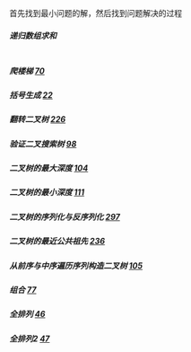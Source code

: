 首先找到最小问题的解，然后找到问题解决的过程

##### 递归数组求和
```go

```

##### 爬楼梯 [70](https://leetcode-cn.com/problems/climbing-stairs/)


##### 括号生成 [22](https://leetcode-cn.com/problems/generate-parentheses/)


##### 翻转二叉树 [226](https://leetcode-cn.com/problems/invert-binary-tree/description/)

##### 验证二叉搜索树 [98](https://leetcode-cn.com/problems/validate-binary-search-tree/)

##### 二叉树的最大深度 [104](https://leetcode-cn.com/problems/maximum-depth-of-binary-tree/)


##### 二叉树的最小深度 [111](https://leetcode-cn.com/problems/minimum-depth-of-binary-tree/)

##### 二叉树的序列化与反序列化 [297](https://leetcode-cn.com/problems/serialize-and-deserialize-binary-tree/)


##### 二叉树的最近公共祖先 [236](https://leetcode-cn.com/problems/lowest-common-ancestor-of-a-binary-tree/)

##### 从前序与中序遍历序列构造二叉树 [105](https://leetcode-cn.com/problems/construct-binary-tree-from-preorder-and-inorder-traversal/)

##### 组合 [77](https://leetcode-cn.com/problems/combinations/)

##### 全排列 [46](https://leetcode-cn.com/problems/permutations/)

##### 全排列2 [47](https://leetcode-cn.com/problems/permutations-ii/)

